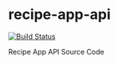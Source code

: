 # recipe-app-api 
[![Build Status](https://travis-ci.com/infernaze/recipe-app-api.svg?branch=master)](https://travis-ci.com/infernaze/recipe-app-api)

Recipe App API Source Code
